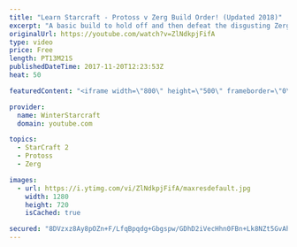 ```yaml
---
title: "Learn Starcraft - Protoss v Zerg Build Order! (Updated 2018)"
excerpt: "A basic build to hold off and then defeat the disgusting Zerg! Meant for lower level players who have little direction, not for high level players looking for the dankest meta :) -- Watch live at https://www.twitch.tv/wintergaming"
originalUrl: https://youtube.com/watch?v=ZlNdkpjFifA
type: video
price: Free
length: PT13M21S
publishedDateTime: 2017-11-20T12:23:53Z
heat: 50

featuredContent: "<iframe width=\"800\" height=\"500\" frameborder=\"0\" src=\"https://www.youtube.com/embed/ZlNdkpjFifA\" allow=\"accelerometer; autoplay; encrypted-media; gyroscope; picture-in-picture\" allowfullscreen></iframe>"

provider:
  name: WinterStarcraft
  domain: youtube.com

topics:
  - StarCraft 2
  - Protoss
  - Zerg

images:
  - url: https://i.ytimg.com/vi/ZlNdkpjFifA/maxresdefault.jpg
    width: 1280
    height: 720
    isCached: true

secured: "8DVzxz8Ay8pOZn+F/LfqBpqdg+Gbgspw/GDhD2iVecHhn0FBn+Lk8NZt5GvAhMpLfFa3WhBQT7dsRJJm/oYi4Och4IQrE+Uu2cocIWLH6aP/Qh9hLNac61X6bjGZveJgpBRyUI/dkIYf5GgHDZ5cMNIBogrSYyniLEh0LWrH4TbKRw2Q+41Jk0yzhVRFr72L5JnJ/b6sCTurdevDqrTo5VmAA3OtuHlyE2IQDxTinBC8GBHDAjDOo8OFsAZvTw7pJJXuOuRPRyT4O1ir20N9tu0RStR+6RPBbBDksvJ+Ouaji6R9aorW7Mdb6k4qCnttPAPJVrhZUvAmWj+5PT2fQzieoaYjXh9AMd1Vh+Lscc1e/sfiwba88QzPbRYczBAs5lot1cBLsglNKcCRWlUG9tBL7BS+eoDMRSeEuslksAY=;VSjIRRD3nNJqubH6w1tw+Q=="
---
```


